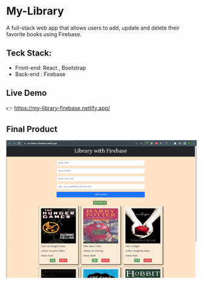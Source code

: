 # My-Library

A full-stack web app that allows users to add, update and delete their favorite books using Firebase.

## Teck Stack:

- Front-end: React , Bootstrap
- Back-end : Firebase

## Live Demo

👉 https://my-library-firebase.netlify.app/

## Final Product

![home-page](src/assets/home-page.png)
